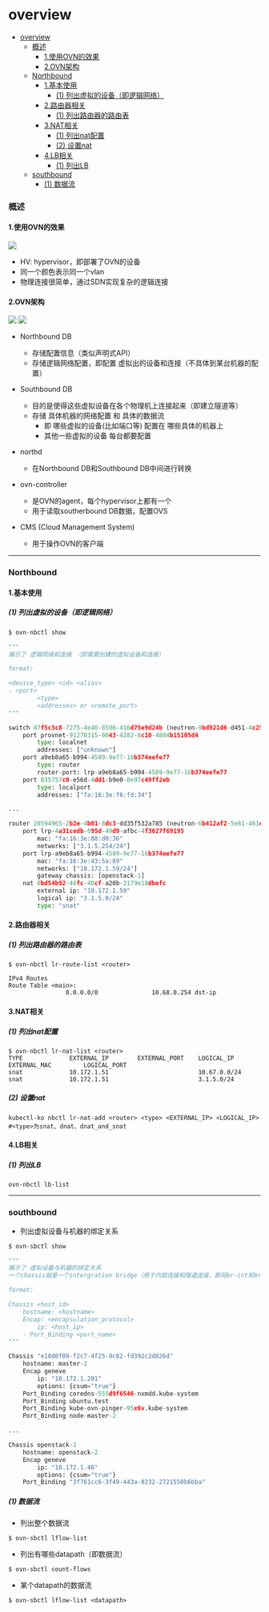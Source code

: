 # overview

<!-- @import "[TOC]" {cmd="toc" depthFrom=1 depthTo=6 orderedList=false} -->
<!-- code_chunk_output -->

- [overview](#overview)
    - [概述](#概述)
      - [1.使用OVN的效果](#1使用ovn的效果)
      - [2.OVN架构](#2ovn架构)
    - [Northbound](#northbound)
      - [1.基本使用](#1基本使用)
        - [(1) 列出虚拟的设备（即逻辑网络）](#1-列出虚拟的设备即逻辑网络)
      - [2.路由器相关](#2路由器相关)
        - [(1) 列出路由器的路由表](#1-列出路由器的路由表)
      - [3.NAT相关](#3nat相关)
        - [(1) 列出nat配置](#1-列出nat配置)
        - [(2) 设置nat](#2-设置nat)
      - [4.LB相关](#4lb相关)
        - [(1) 列出LB](#1-列出lb)
    - [southbound](#southbound)
        - [(1) 数据流](#1-数据流)

<!-- /code_chunk_output -->

### 概述

#### 1.使用OVN的效果
![](./imgs/overview_01.png)
* HV: hypervisor，即部署了OVN的设备
* 同一个颜色表示同一个vlan
* 物理连接很简单，通过SDN实现复杂的逻辑连接

#### 2.OVN架构
![](./imgs/overview_02.png)
![](./imgs/overview_03.png)

* Northbound DB
  * 存储配置信息（类似声明式API）
  * 存储逻辑网络配置，即配置 虚拟出的设备和连接（不具体到某台机器的配置）
* Southbound DB
  * 目的是使得这些虚拟设备在各个物理机上连接起来（即建立隧道等）
  * 存储 具体机器的网络配置 和 具体的数据流
    * 即 哪些虚拟的设备(比如端口等) 配置在 哪些具体的机器上
    * 其他一些虚拟的设备 每台都要配置

* northd
  * 在Northbound DB和Southbound DB中间进行转换

* ovn-controller
  * 是OVN的agent，每个hypervisor上都有一个
  * 用于读取southerbound DB数据，配置OVS

* CMS (Cloud Management System)
  * 用于操作OVN的客户端

***

### Northbound

#### 1.基本使用
##### (1) 列出虚拟的设备（即逻辑网络）

```python
$ ovn-nbctl show

"""
展示了 逻辑网络和连接 （即需要创建的虚拟设备和连接）

format:

<device_type> <id> <alias>
- <port>
        <type>
        <addresses> or <remote_port>
"""

switch 87f5c3c8-7275-4e46-8506-416d75e9d24b (neutron-9bd921d6-d451-4c25-802a-42f6b9991db8) (aka public1)
    port provnet-91270315-0043-4282-8c10-4804b15105d4
        type: localnet
        addresses: ["unknown"]
    port a9eb8a65-b994-4589-9e77-16b374eefe77
        type: router
        router-port: lrp-a9eb8a65-b994-4589-9e77-16b374eefe77
    port 835757c0-e56d-4dd1-b9e0-0e97c49ff2eb
        type: localport
        addresses: ["fa:16:3e:f6:fd:34"]

...

router 20594965-2b2e-4b01-8dc3-dd35f532a785 (neutron-6b412af2-5e61-461e-b93e-1549c4f45251) (aka demo-router)
    port lrp-4a31cedb-095d-49d9-afbc-4f3627f69195
        mac: "fa:16:3e:88:d0:36"
        networks: ["3.1.5.254/24"]
    port lrp-a9eb8a65-b994-4589-9e77-16b374eefe77
        mac: "fa:16:3e:43:5a:89"
        networks: ["10.172.1.59/24"]
        gateway chassis: [openstack-1]
    nat 0bd54b92-46fc-40cf-a20b-3179e18dbefc
        external ip: "10.172.1.59"
        logical ip: "3.1.5.0/24"
        type: "snat"

```

#### 2.路由器相关
##### (1) 列出路由器的路由表
```shell
$ ovn-nbctl lr-route-list <router>

IPv4 Routes
Route Table <main>:
                0.0.0.0/0               10.68.0.254 dst-ip
```

#### 3.NAT相关

##### (1) 列出nat配置
```shell
$ ovn-nbctl lr-nat-list <router>
TYPE             EXTERNAL_IP        EXTERNAL_PORT    LOGICAL_IP            EXTERNAL_MAC         LOGICAL_PORT
snat             10.172.1.51                         10.67.0.0/24
snat             10.172.1.51                         3.1.5.0/24
```

##### (2) 设置nat
```shell
kubectl-ko nbctl lr-nat-add <router> <type> <EXTERNAL_IP> <LOGICAL_IP>
#<type>为snat、dnat、dnat_and_snat
```

#### 4.LB相关

##### (1) 列出LB
```shell
ovn-nbctl lb-list
```

***

### southbound

* 列出虚拟设备与机器的绑定关系
```python
$ ovn-sbctl show

"""
展示了 虚拟设备与机器的绑定关系
一个chassis就是一个intergration bridge（用于内部连接和隧道连接，即将br-int和br-tun合并为一个br-int）

format:

Chassis <host_id>
    hostname: <hostname>
    Encap: <encapsulation_protocol>
        ip: <host_ip>
    - Port_Binding <port_name>
"""

Chassis "e18d0f09-f2c7-4f25-9c82-fd392c2d826d"
    hostname: master-2
    Encap geneve
        ip: "10.172.1.201"
        options: {csum="true"}
    Port_Binding coredns-555d9f6546-nxmdd.kube-system
    Port_Binding ubuntu.test
    Port_Binding kube-ovn-pinger-95x6v.kube-system
    Port_Binding node-master-2

...

Chassis openstack-2
    hostname: openstack-2
    Encap geneve
        ip: "10.172.1.46"
        options: {csum="true"}
    Port_Binding "3f761cc6-3f49-443a-8232-2721550b6bba"
```

##### (1) 数据流

* 列出整个数据流
```shell
$ ovn-sbctl lflow-list
```

* 列出有哪些datapath（即数据流）
```shell
$ ovn-sbctl count-flows
```

* 某个datapath的数据流
```shell
$ ovn-sbctl lflow-list <datapath>
```
